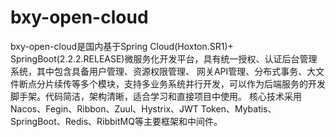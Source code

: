 # bxy-open-cloud
bxy-open-cloud是国内基于Spring Cloud(Hoxton.SR1)+ SpringBoot(2.2.2.RELEASE)微服务化开发平台，具有统一授权、认证后台管理系统，其中包含具备用户管理、资源权限管理、 网关API管理、分布式事务、大文件断点分片续传等多个模块，支持多业务系统并行开发，可以作为后端服务的开发脚手架。代码简洁，架构清晰，适合学习和直接项目中使用。 核心技术采用Nacos、Fegin、Ribbon、Zuul、Hystrix、JWT Token、Mybatis、SpringBoot、Redis、RibbitMQ等主要框架和中间件。
